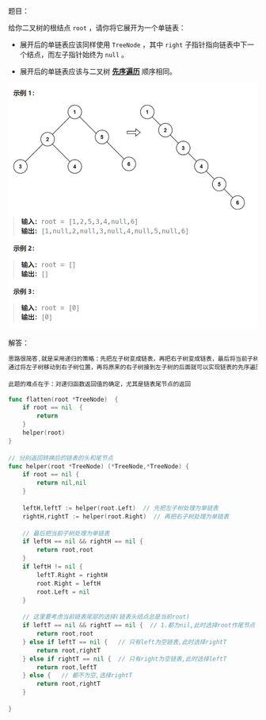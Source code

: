 题目：

给你二叉树的根结点 `root` ，请你将它展开为一个单链表：

- 展开后的单链表应该同样使用 `TreeNode` ，其中 `right` 子指针指向链表中下一个结点，而左子指针始终为 `null` 。

- 展开后的单链表应该与二叉树 [**先序遍历**](https://baike.baidu.com/item/先序遍历/6442839?fr=aladdin) 顺序相同。

<img src="114.二叉树展开为链表.assets/image-20240123182358665.png" alt="image-20240123182358665" style="zoom:67%;" />

解答：

```go
思路很简答,就是采用递归的策略：先把左子树变成链表，再把右子树变成链表，最后将当前子树整体变成链表。因此在遍历二叉树时是后序遍历。
通过将左子树移动到右子树位置，再将原来的右子树接到左子树的后面就可以实现链表的先序遍历。

此题的难点在于：对递归函数返回值的确定，尤其是链表尾节点的返回
```



```go
func flatten(root *TreeNode)  {
    if root == nil  {
        return 
    }
    helper(root)
}

// 分别返回转换后的链表的头和尾节点
func helper(root *TreeNode) (*TreeNode,*TreeNode) {
    if root == nil {
        return nil,nil
    }

    leftH,leftT := helper(root.Left)  // 先把左子树处理为单链表
    rightH,rightT := helper(root.Right)  // 再把右子树处理为单链表

    // 最后把当前子树处理为单链表
    if leftH == nil && rightH == nil {
        return root,root
    }
    if leftH != nil {
        leftT.Right = rightH
        root.Right = leftH
        root.Left = nil
    }

    // 这里要考虑当前链表尾部的选择(链表头结点总是当前root)
    if leftT == nil && rightT == nil {  // 1.都为nil,此时选择root作尾节点
        return root,root
    } else if leftT == nil {   // 只有left为空链表,此时选择rightT
        return root,rightT
    } else if rightT == nil {  // 只有right为空链表,此时选择leftT
        return root,leftT
    } else {   // 都不为空,选择rightT
        return root,rightT
    }

}
```

